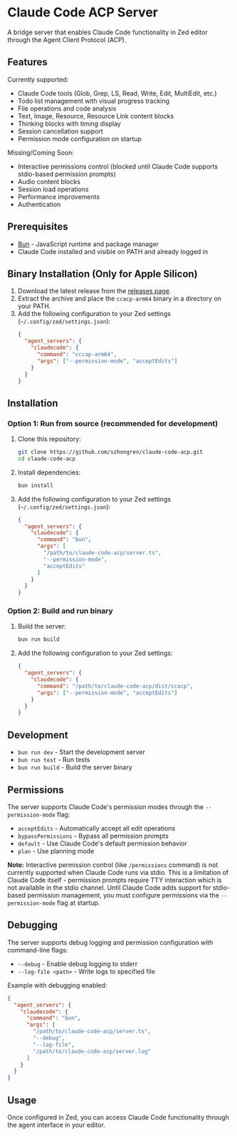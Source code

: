 # Claude Code ACP Server

A bridge server that enables Claude Code functionality in Zed editor through the Agent Client Protocol (ACP).

## Features

Currently supported:

- Claude Code tools (Glob, Grep, LS, Read, Write, Edit, MultiEdit, etc.)
- Todo list management with visual progress tracking
- File operations and code analysis
- Text, Image, Resource, Resource Link content blocks
- Thinking blocks with timing display
- Session cancellation support
- Permission mode configuration on startup

Missing/Coming Soon:

- Interactive permissions control (blocked until Claude Code supports stdio-based permission prompts)
- Audio content blocks
- Session load operations
- Performance improvements
- Authentication

## Prerequisites

- [Bun](https://bun.sh/) - JavaScript runtime and package manager
- Claude Code installed and visible on PATH and already logged in

## Binary Installation (Only for Apple Silicon)

1. Download the latest release from the [releases page](https://github.com/szhongren/claude-code-acp/releases).
2. Extract the archive and place the `ccacp-arm64` binary in a directory on your PATH.
3. Add the following configuration to your Zed settings (`~/.config/zed/settings.json`):
   ```json
   {
     "agent_servers": {
       "claudecode": {
         "command": "cccap-arm64",
         "args": ["--permission-mode", "acceptEdits"]
       }
     }
   }
   ```

## Installation

### Option 1: Run from source (recommended for development)

1. Clone this repository:

   ```bash
   git clone https://github.com/szhongren/claude-code-acp.git
   cd claude-code-acp
   ```

2. Install dependencies:

   ```bash
   bun install
   ```

3. Add the following configuration to your Zed settings (`~/.config/zed/settings.json`):
   ```json
   {
     "agent_servers": {
       "claudecode": {
         "command": "bun",
         "args": [
           "/path/to/claude-code-acp/server.ts",
           "--permission-mode",
           "acceptEdits"
         ]
       }
     }
   }
   ```

### Option 2: Build and run binary

1. Build the server:

   ```bash
   bun run build
   ```

2. Add the following configuration to your Zed settings:
   ```json
   {
     "agent_servers": {
       "claudecode": {
         "command": "/path/to/claude-code-acp/dist/ccacp",
         "args": ["--permission-mode", "acceptEdits"]
       }
     }
   }
   ```

## Development

- `bun run dev` - Start the development server
- `bun run test` - Run tests
- `bun run build` - Build the server binary

## Permissions

The server supports Claude Code's permission modes through the `--permission-mode` flag:

- `acceptEdits` - Automatically accept all edit operations
- `bypassPermissions` - Bypass all permission prompts
- `default` - Use Claude Code's default permission behavior
- `plan` - Use planning mode

**Note:** Interactive permission control (like `/permissions` command) is not currently supported when Claude Code runs via stdio. This is a limitation of Claude Code itself - permission prompts require TTY interaction which is not available in the stdio channel. Until Claude Code adds support for stdio-based permission management, you must configure permissions via the `--permission-mode` flag at startup.

## Debugging

The server supports debug logging and permission configuration with command-line flags:

- `--debug` - Enable debug logging to stderr
- `--log-file <path>` - Write logs to specified file

Example with debugging enabled:

```json
{
  "agent_servers": {
    "claudecode": {
      "command": "bun",
      "args": [
        "/path/to/claude-code-acp/server.ts",
        "--debug",
        "--log-file",
        "/path/to/claude-code-acp/server.log"
      ]
    }
  }
}
```

## Usage

Once configured in Zed, you can access Claude Code functionality through the agent interface in your editor.
